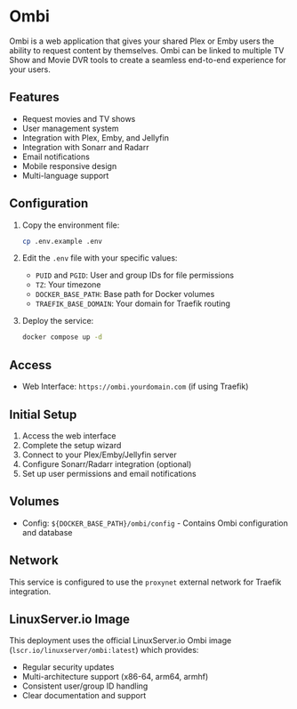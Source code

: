 # Ombi

Ombi is a web application that gives your shared Plex or Emby users the ability to request content by themselves. Ombi can be linked to multiple TV Show and Movie DVR tools to create a seamless end-to-end experience for your users.

## Features

- Request movies and TV shows
- User management system
- Integration with Plex, Emby, and Jellyfin
- Integration with Sonarr and Radarr
- Email notifications
- Mobile responsive design
- Multi-language support

## Configuration

1. Copy the environment file:
   ```bash
   cp .env.example .env
   ```

2. Edit the `.env` file with your specific values:
   - `PUID` and `PGID`: User and group IDs for file permissions
   - `TZ`: Your timezone
   - `DOCKER_BASE_PATH`: Base path for Docker volumes
   - `TRAEFIK_BASE_DOMAIN`: Your domain for Traefik routing

3. Deploy the service:
   ```bash
   docker compose up -d
   ```

## Access

- Web Interface: `https://ombi.yourdomain.com` (if using Traefik)

## Initial Setup

1. Access the web interface
2. Complete the setup wizard
3. Connect to your Plex/Emby/Jellyfin server
4. Configure Sonarr/Radarr integration (optional)
5. Set up user permissions and email notifications

## Volumes

- Config: `${DOCKER_BASE_PATH}/ombi/config` - Contains Ombi configuration and database

## Network

This service is configured to use the `proxynet` external network for Traefik integration.

## LinuxServer.io Image

This deployment uses the official LinuxServer.io Ombi image (`lscr.io/linuxserver/ombi:latest`) which provides:

- Regular security updates
- Multi-architecture support (x86-64, arm64, armhf)
- Consistent user/group ID handling
- Clear documentation and support
